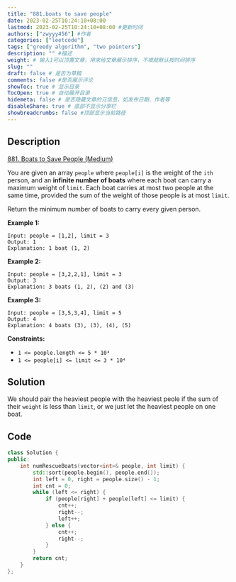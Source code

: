 ```yaml
---
title: "881.boats to save people"
date: 2023-02-25T10:24:10+08:00
lastmod: 2023-02-25T10:24:10+08:00 #更新时间
authors: ["zwyyy456"] #作者
categories: ["leetcode"]
tags: ["greedy algorithm", "two pointers"]
description: "" #描述
weight: # 输入1可以顶置文章，用来给文章展示排序，不填就默认按时间排序
slug: ""
draft: false # 是否为草稿
comments: false #是否展示评论
showToc: true # 显示目录
TocOpen: true # 自动展开目录
hidemeta: false # 是否隐藏文章的元信息，如发布日期、作者等
disableShare: true # 底部不显示分享栏
showbreadcrumbs: false #顶部显示当前路径
---
```

## Description
[881. Boats to Save People (Medium)](https://leetcode.com/problems/boats-to-save-people/)

You are given an array `people` where `people[i]` is the weight of the `ith` person, and an
**infinite number of boats** where each boat can carry a maximum weight of `limit`. Each boat
carries at most two people at the same time, provided the sum of the weight of those people is at
most `limit`.

Return the minimum number of boats to carry every given person.

**Example 1:**

```
Input: people = [1,2], limit = 3
Output: 1
Explanation: 1 boat (1, 2)

```

**Example 2:**

```
Input: people = [3,2,2,1], limit = 3
Output: 3
Explanation: 3 boats (1, 2), (2) and (3)

```

**Example 3:**

```
Input: people = [3,5,3,4], limit = 5
Output: 4
Explanation: 4 boats (3), (3), (4), (5)

```

**Constraints:**

- `1 <= people.length <= 5 * 10⁴`
- `1 <= people[i] <= limit <= 3 * 10⁴`

## Solution
We should pair the heaviest people with the heaviest peole if the sum of their `weight` is less than `limit`, or we just let the heaviest people on one boat.

## Code
```cpp
class Solution {
public:
    int numRescueBoats(vector<int>& people, int limit) {
        std::sort(people.begin(), people.end());
        int left = 0, right = people.size() - 1;
        int cnt = 0;
        while (left <= right) {
            if (people[right] + people[left] <= limit) {
                cnt++;
                right--;
                left++;
            } else {
                cnt++;
                right--;
            }
        }
        return cnt;
    }
};
```